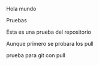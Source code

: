 Hola mundo

Pruebas

Esta es una prueba del repositorio

Aunque primero se probara los pull

prueba para git con pull

